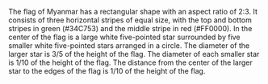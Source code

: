 The flag of Myanmar has a rectangular shape with an aspect ratio of 2:3. It consists of three horizontal stripes of equal size, with the top and bottom stripes in green (#34C753) and the middle stripe in red (#FF0000). In the center of the flag is a large white five-pointed star surrounded by five smaller white five-pointed stars arranged in a circle. The diameter of the larger star is 3/5 of the height of the flag. The diameter of each smaller star is 1/10 of the height of the flag. The distance from the center of the larger star to the edges of the flag is 1/10 of the height of the flag.